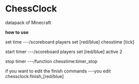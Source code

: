 # ChessClock
datapack of Minecraft

__how to use__

set time 
---/scoreboard players set [red/blue] chesstime [tick]

start timer 
---/scoreboard players set [red/blue] active 2

stop timer 
---/function chesstime:timer_stop

if you want to edit the finish commands
---you edit chessclock:finish_[red/blue]

